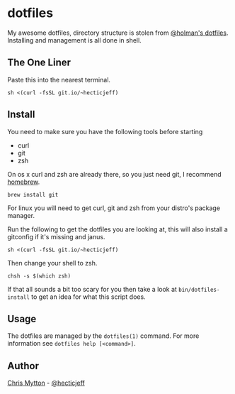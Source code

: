 dotfiles
========

My awesome dotfiles, directory structure is stolen from [@holman's
dotfiles](https://github.com/holman/dotfiles). Installing and management
is all done in shell.

## The One Liner

Paste this into the nearest terminal.

    sh <(curl -fsSL git.io/~hecticjeff)

## Install

You need to make sure you have the following tools before starting

* curl
* git
* zsh

On os x curl and zsh are already there, so you just need git, I
recommend [homebrew](https://github.com/mxcl/homebrew).

    brew install git

For linux you will need to get curl, git and zsh from your distro's
package manager.

Run the following to get the dotfiles you are looking at, this
will also install a gitconfig if it's missing and janus.

    sh <(curl -fsSL git.io/~hecticjeff)

Then change your shell to zsh.

    chsh -s $(which zsh)

If that all sounds a bit too scary for you then take a look at
`bin/dotfiles-install` to get an idea for what this script does.

## Usage

The dotfiles are managed by the `dotfiles(1)` command. For more
information see `dotfiles help [<command>]`.

## Author

[Chris Mytton](http://hecticjeff.net/) -
[@hecticjeff](http://twitter.com/hecticjeff)
